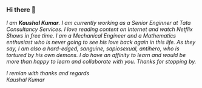 ### Hi there 👋

_I am **Kaushal Kumar**. I am currently working as a Senior Enginner at Tata Consultancy Services. I love reading content on Internet and watch Netflix Shows in free time. I am a Mechanical Engineer and a Mathematics enthusiast who is never going to see his love back again in this life. As they say, I am also a hard-edged, sanguine, sapiosexual, antihero, who is tortured by his own demons. I do have an affinity to learn and would be more than happy to learn and collaborate with you. Thanks for stopping by._

_I remian with thanks and regards <br/>_
_Kaushal Kumar_

<!--
**sirkaushalkumar/sirkaushalkumar** is a ✨ _special_ ✨ repository because its `README.md` (this file) appears on your GitHub profile.

Here are some ideas to get you started:

- 🔭 I’m currently working on ...
- 🌱 I’m currently learning ...
- 👯 I’m looking to collaborate on ...
- 🤔 I’m looking for help with ...
- 💬 Ask me about ...
- 📫 How to reach me: ...
- 😄 Pronouns: ...
- ⚡ Fun fact: ...
-->
